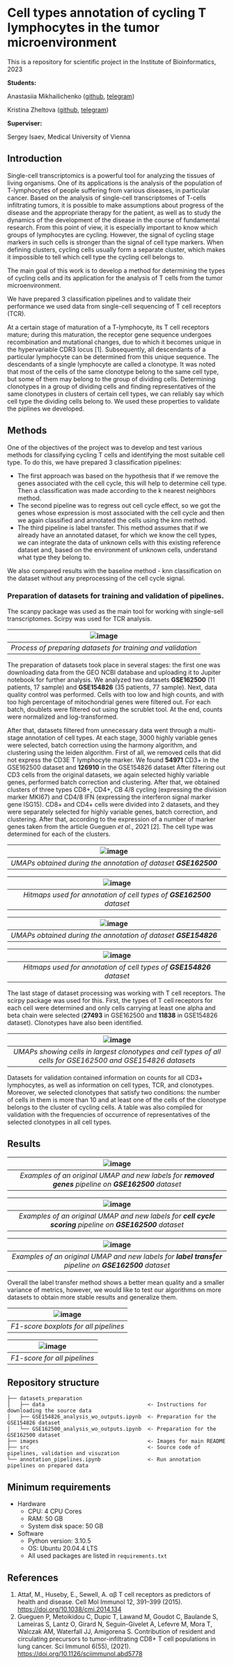 # Cell types annotation of cycling T lymphocytes in the tumor microenvironment
This is a repository for scientific project in the Institute of Bioinformatics, 2023

**Students:**

Anastasiia Mikhailichenko ([github](https://github.com/Mikhailichenko), [telegram](https://t.me/A12nastMi))

Kristina Zheltova ([github](https://github.com/pacifikus), [telegram](https://t.me/masterkristall))

**Superviser:**

Sergey Isaev, Medical University of Vienna

## Introduction

Single-cell transcriptomics is a powerful tool for analyzing the tissues of living organisms. One of its applications is the analysis of the population of T-lymphocytes of people suffering from various diseases, in particular cancer.
Based on the analysis of single-cell transcriptomes of T-cells infiltrating tumors, it is possible to make assumptions about progress of the disease and the appropriate therapy for the patient, as well as to study the dynamics of the development of the disease in the course of fundamental research. From this point of view, it is especially important to know which groups of lymphocytes are cycling. However, the signal of cycling stage markers in such cells is stronger than the signal of cell type markers. When defining clusters, сycling cells usually form a separate cluster, which makes it impossible to tell which cell type the cycling cell belongs to.

The main goal of this work is to develop a method for determining the types of cycling cells and its application for the analysis of T cells from the tumor microenvironment.

We have prepared 3 classification pipelines and to validate their performance we used data from single-cell sequencing of T cell receptors (TCR). 

At a certain stage of maturation of a T-lymphocyte, its T cell receptors mature; during this maturation, the receptor gene sequence undergoes recombination and mutational changes, due to which it becomes unique in the hypervariable CDR3 locus [1]. Subsequently, all descendants of a particular lymphocyte can be determined from this unique sequence. The descendants of a single lymphocyte are called a clonotype. It was noted that most of the cells of the same clonotype belong to the same cell type, but some of them may belong to the group of dividing cells. Determining clonotypes in a group of dividing cells and finding representatives of the same clonotypes in clusters of certain cell types, we can reliably say which cell type the dividing cells belong to. We used these properties to validate the piplines we developed.

## Methods

One of the objectives of the project was to develop and test various methods for classifying cycling T cells and identifying the most suitable cell type. To do this, we have prepared 3 classification pipelines:
- The first approach was based on the hypothesis that if we remove the genes associated with the cell cycle, this will help to determine cell type. Then  a classification was made according to the k nearest neighbors method.
- The second pipeline was to regress out cell cycle effect, so we got the genes whose expression is most associated with the cell cycle and then we again classified and annotated the cells using the knn method.
- The third pipeline is label transfer. This method assumes that if we already have an annotated dataset, for which we know the cell types, we can integrate the data of unknown cells with this existing reference dataset and, based on the environment of unknown cells, understand what type they belong to.

We also compared results with the baseline method - knn classification on the dataset without any preprocessing of the cell cycle signal.

### Preparation of datasets for training and validation of pipelines.

The scanpy package was used as the main tool for working with single-sell transcriptomes. Scirpy was used for TCR analysis.

| ![image](https://github.com/serjisa/cycling_T/blob/main/images/scheme.png) | 
|:--:| 
| *Process of preparing datasets for training and validation* |

The preparation of datasets took place in several stages: the first one was downloading data from the GEO NCBI database and uploading it to Jupiter notebook for further analysis. We analyzed two datasets **GSE162500** (11 patients, 17 sample) and **GSE154826** (35 patients, 77 sample). Next, data quality control was performed. Cells with too low and high counts, and with too high percentage of mitochondrial genes were filtered out. For each batch, doublets were filtered out using the scrublet tool. At the end, counts were normalized and log-transformed. 

After that, datasets filtered from unnecessary data went through a multi-stage annotation of cell types. At each stage, 3000 highly variable genes were selected, batch correction using the harmony algorithm, and clustering using the leiden algorithm. First of all, we removed cells that did not express the CD3E T lymphocyte marker. We found **54971** CD3+ in the GSE162500 dataset and **126910** in the GSE154826 dataset After filtering out CD3 cells from the original datasets, we again selected highly variable genes, performed batch correction and clustering. After that, we obtained clusters of three types CD8+, CD4+, CB 4/8 cycling (expressing the division marker MKI67) and CD4/8 IFN (expressing the interferon signal marker gene ISG15). CD8+ and CD4+ cells were divided into 2 datasets, and they were separately selected for highly variable genes, batch correction, and clustering. After that, according to the expression of a number of marker genes taken from the article Gueguen *et al*., 2021 [2]. The cell type was determined for each of the clusters.

| ![image](https://github.com/serjisa/cycling_T/blob/main/images/UMAPS1.png) | 
|:--:| 
| *UMAPs obtained during the annotation of dataset **GSE162500*** |

| ![image](https://github.com/serjisa/cycling_T/blob/main/images/hitmaps1.png) | 
|:--:| 
| *Hitmaps used for annotation of cell types of **GSE162500** dataset* |


| ![image](https://github.com/serjisa/cycling_T/blob/main/images/UMAPS2.png) | 
|:--:| 
| *UMAPs obtained during the annotation of dataset **GSE154826*** |

| ![image](https://github.com/serjisa/cycling_T/blob/main/images/hitmaps2.png) | 
|:--:| 
| *Hitmaps used for annotation of cell types of **GSE154826** dataset* |

The last stage of dataset processing was working with T cell receptors. The scirpy package was used for this. First, the types of T cell receptors for each cell were determined and only cells carrying at least one alpha and beta chain were selected (**27493** in GSE162500 and **11838** in GSE154826 dataset). Clonotypes have also been identified. 

| ![image](https://github.com/serjisa/cycling_T/blob/main/images/clonotypes.png) | 
|:--:| 
| *UMAPs showing cells in largest clonotypes and cell types of all cells for GSE162500 and GSE154826 datasets* |

Datasets for validation contained information on counts for all CD3+ lymphocytes, as well as information on cell types, TCR, and clonotypes.
Moreover, we selected clonotypes that satisfy two conditions: the number of cells in them is more than 10 and at least one of the cells of the clonotype belongs to the cluster of cycling cells. A table was also compiled for validation with the frequencies of occurrence of representatives of the selected clonotypes in all cell types.

## Results


| ![image](https://github.com/serjisa/cycling_T/assets/22592039/1f00f1ba-1b4a-4673-964a-72660e8161ef) | 
|:--:| 
| *Examples of an original UMAP and new labels for **removed genes** pipeline on **GSE162500** dataset* |

| ![image](https://github.com/serjisa/cycling_T/assets/22592039/4e2356ce-cf65-4dba-ac77-3969dac6c01f) | 
|:--:| 
| *Examples of an original UMAP and new labels for **cell cycle scoring** pipeline on **GSE162500** dataset* |


| ![image](https://github.com/serjisa/cycling_T/assets/22592039/6d3b7211-dca3-4109-8551-16008ddb9087) | 
|:--:| 
| *Examples of an original UMAP and new labels for **label transfer** pipeline on **GSE162500** dataset* |

Overall the label transfer method shows a better mean quality and a smaller variance of metrics, however, we would like to test our algorithms on more datasets to obtain more stable results and generalize them.

| ![image](https://github.com/serjisa/cycling_T/assets/22592039/c593ce43-019b-4a41-8c47-1f19b0dc8429) | 
|:--:| 
| *F1-score boxplots for all pipelines* |

| ![image](https://github.com/serjisa/cycling_T/assets/22592039/9dd9ed75-ae7e-40f4-a9a9-24c3446c9a43) | 
|:--:| 
| *F1-score for all pipelines* |



## Repository structure

    ├── datasets_preparation 
    │   ├── data                                 <- Instructions for downloading the source data
    │   ├── GSE154826_analysis_wo_outputs.ipynb  <- Preparation for the GSE154826 dataset
    │   └── GSE162500_analysis_wo_outputs.ipynb  <- Preparation for the GSE162500 dataset
    ├── images                                   <- Images for main README
    ├── src                                      <- Source code of pipelines, validation and visuzation
    └── annotation_pipelines.ipynb               <- Run annotation pipelines on prepared data

## Minimum requirements

- Hardware
    - CPU: 4 CPU Cores
    - RAM: 50 GB
    - System disk space: 50 GB
 - Software
    - Python version: 3.10.5
    - OS: Ubuntu 20.04.4 LTS
    - All used packages are listed in `requirements.txt`

## References
1) Attaf, M., Huseby, E., Sewell, A. αβ T cell receptors as predictors of health and disease. Cell Mol Immunol 12, 391–399 (2015). https://doi.org/10.1038/cmi.2014.134
2) Gueguen P, Metoikidou C, Dupic T, Lawand M, Goudot C, Baulande S, Lameiras S, Lantz O, Girard N, Seguin-Givelet A, Lefevre M, Mora T, Walczak AM, Waterfall JJ, Amigorena S. Contribution of resident and circulating precursors to tumor-infiltrating CD8+ T cell populations in lung cancer. Sci Immunol 6(55), (2021). https://doi.org/10.1126/sciimmunol.abd5778
